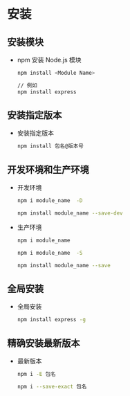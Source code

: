# 安装

## 安装模块

*   npm 安装 Node.js 模块

    ```bash
    npm install <Module Name>

    // 例如
    npm install express
    ```

## 安装指定版本

*   安装指定版本

    ```bash
    npm install 包名@版本号
    ```

## 开发环境和生产环境

*   开发环境

    ```bash
    npm i module_name  -D

    npm install module_name --save-dev
    ```

*   生产环境

    ```bash
    npm i module_name

    npm i module_name  -S

    npm install module_name --save
    ```

## 全局安装

*   全局安装

    ```bash
    npm install express -g
    ```

## 精确安装最新版本

*   最新版本

    ```bash
    npm i -E 包名

    npm i --save-exact 包名
    ```
